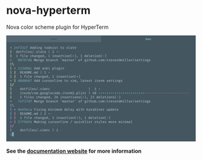 # nova-hyperterm

Nova color scheme plugin for HyperTerm

![Screenshot](/assets/screenshot.png?raw=true "Screenshot")

**See the [documentation website](https://trevordmiller.github.io/nova) for more information**

